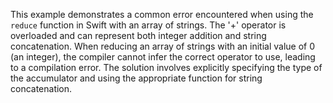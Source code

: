 This example demonstrates a common error encountered when using the `reduce` function in Swift with an array of strings.  The '+' operator is overloaded and can represent both integer addition and string concatenation. When reducing an array of strings with an initial value of 0 (an integer), the compiler cannot infer the correct operator to use, leading to a compilation error. The solution involves explicitly specifying the type of the accumulator and using the appropriate function for string concatenation.